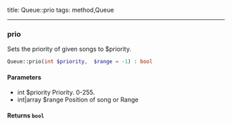 title: Queue::prio
tags: method,Queue

---

<div class="method">
<h3 class="method-name">prio</h3>
<p>Sets the priority of given songs to $priority.</p>

```php
Queue::prio(int $priority,  $range = -1) : bool
```

#### Parameters

*  int $priority Priority. 0-255.
*  int|array $range Position of song or Range


#### Returns `bool`




</div>